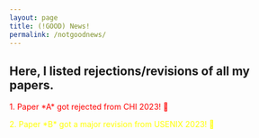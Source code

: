 ```yaml
---
layout: page
title: (!GOOD) News!
permalink: /notgoodnews/
---
```


## Here, I listed rejections/revisions of all my papers.


<p style="color: red">1. Paper *A* got rejected from CHI 2023! &#129318 </p> 
<p style="color: yellow"> 2. Paper *B* got a major revision from USENIX 2023! &#129310 </p> 

